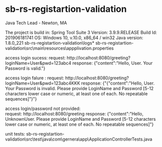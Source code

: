 # sb-rs-registartion-validation
Java Tech Lead - Newton, MA


The project is build in:
Spring Tool Suite 3
Version: 3.9.9.RELEASE
Build Id: 201906181741
OS: Windows 10, v.10.0, x86_64 / win32
Java version: 1.8.0_221
sb-rs-registartion-validation\logs\*
sb-rs-registartion-validation\src\main\resources\appplivation.properties

access login sucess: 
request: http://localhost:8080/greeting?loginName=User&pwd=123abc4
response: {"content":"Hello, User. Your Password is valid."}

access login falure :
request: http://localhost:8080/greeting?loginName=User&pwd=123abc4KKK
response: {"{"content":"Hello, User. Your Password is invalid. Please provide LoginName and Password [5-12 characters lower case or numeric, at least one of each. No repeatable sequences]"}"}

access login/password not provided:  
request: http://localhost:8080/greeting
response:   {"content":"Hello, UnknownUser. Please provide LoginName and Password [5-12 characters lower case or numeric, at least one of each. No repeatable sequences]"}

unit tests: sb-rs-registartion-validation\src\test\java\com\gernera\app\ApplicationControllerTests.java
